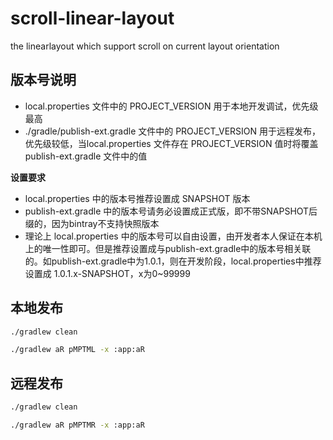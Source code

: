 # scroll-linear-layout
the linearlayout which support scroll on current layout orientation

##  版本号说明

- local.properties 文件中的 PROJECT_VERSION 用于本地开发调试，优先级最高
- ./gradle/publish-ext.gradle 文件中的 PROJECT_VERSION 用于远程发布，优先级较低，当local.properties 文件存在 PROJECT_VERSION 值时将覆盖 publish-ext.gradle 文件中的值

**设置要求**

- local.properties 中的版本号推荐设置成 SNAPSHOT 版本
- publish-ext.gradle 中的版本号请务必设置成正式版，即不带SNAPSHOT后缀的，因为bintray不支持快照版本
- 理论上 local.properties 中的版本号可以自由设置，由开发者本人保证在本机上的唯一性即可。但是推荐设置成与publish-ext.gradle中的版本号相关联的。如publish-ext.gradle中为1.0.1，则在开发阶段，local.properties中推荐设置成 1.0.1.x-SNAPSHOT，x为0~99999

## 本地发布

```bash
./gradlew clean

./gradlew aR pMPTML -x :app:aR
```


## 远程发布

```bash
./gradlew clean

./gradlew aR pMPTMR -x :app:aR
```

